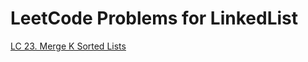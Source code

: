 # LeetCode Problems for LinkedList

[LC 23. Merge K Sorted Lists](https://github.com/weltond/DataStructure/blob/master/LeetCode/linkedlist/MergeKSortedList.java)
